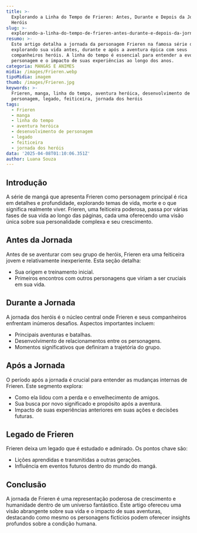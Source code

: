 ```yaml
---
title: >-
  Explorando a Linha do Tempo de Frieren: Antes, Durante e Depois da Jornada dos
  Heróis
slug: >-
  explorando-a-linha-do-tempo-de-frieren-antes-durante-e-depois-da-jornada-dos-herois
resumo: >-
  Este artigo detalha a jornada da personagem Frieren na famosa série de mangá,
  explorando sua vida antes, durante e após a aventura épica com seus
  companheiros heróis. A linha do tempo é essencial para entender a evolução do
  personagem e o impacto de suas experiências ao longo dos anos.
categoria: MANGÁS E ANIMES
midia: /images/Frieren.webp
tipoMidia: imagem
thumb: /images/Frieren.jpg
keywords: >-
  Frieren, manga, linha do tempo, aventura heróica, desenvolvimento de
  personagem, legado, feiticeira, jornada dos heróis
tags:
  - Frieren
  - manga
  - linha do tempo
  - aventura heróica
  - desenvolvimento de personagem
  - legado
  - feiticeira
  - jornada dos heróis
data: '2025-04-08T01:10:06.351Z'
author: Luana Souza
---
```


## Introdução
A série de mangá que apresenta Frieren como personagem principal é rica em detalhes e profundidade, explorando temas de vida, morte e o que significa realmente viver. Frieren, uma feiticeira poderosa, passa por várias fases de sua vida ao longo das páginas, cada uma oferecendo uma visão única sobre sua personalidade complexa e seu crescimento.

## Antes da Jornada
Antes de se aventurar com seu grupo de heróis, Frieren era uma feiticeira jovem e relativamente inexperiente. Esta seção detalha:
- Sua origem e treinamento inicial.
- Primeiros encontros com outros personagens que viriam a ser cruciais em sua vida.

## Durante a Jornada
A jornada dos heróis é o núcleo central onde Frieren e seus companheiros enfrentam inúmeros desafios. Aspectos importantes incluem:
- Principais aventuras e batalhas.
- Desenvolvimento de relacionamentos entre os personagens.
- Momentos significativos que definiram a trajetória do grupo.

## Após a Jornada
O período após a jornada é crucial para entender as mudanças internas de Frieren. Este segmento explora:
- Como ela lidou com a perda e o envelhecimento de amigos.
- Sua busca por novo significado e propósito após a aventura.
- Impacto de suas experiências anteriores em suas ações e decisões futuras.

## Legado de Frieren
Frieren deixa um legado que é estudado e admirado. Os pontos chave são:
- Lições aprendidas e transmitidas a outras gerações.
- Influência em eventos futuros dentro do mundo do mangá.

## Conclusão
A jornada de Frieren é uma representação poderosa de crescimento e humanidade dentro de um universo fantástico. Este artigo ofereceu uma visão abrangente sobre sua vida e o impacto de suas aventuras, destacando como mesmo os personagens fictícios podem oferecer insights profundos sobre a condição humana.
